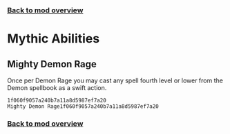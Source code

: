### [Back to mod overview](./README.md)

# Mythic Abilities

## Mighty Demon Rage

Once per Demon Rage you may cast any spell fourth level or lower from the Demon spellbook as a swift action.

`1f060f9057a240b7a11a8d5987ef7a20`  
`Mighty Demon Rage1f060f9057a240b7a11a8d5987ef7a20`  


### [Back to mod overview](./README.md)
